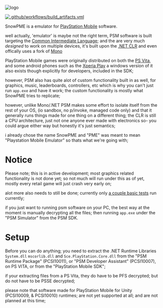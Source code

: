 ![logo](https://github.com/user-attachments/assets/e0f4cc30-6901-4ba4-aa4e-b8a494b60b71)


[![.github/workflows/build_artifacts.yml](https://github.com/OpenPSS/SnowPME/actions/workflows/build_artifacts.yml/badge.svg)](https://github.com/OpenPSS/SnowPME/actions/workflows/build_artifacts.yml)

SnowPME is a emulator for [PlayStation Mobile](https://en.wikipedia.org/wiki/PlayStation_Mobile) software.

well actually, 'emulator' is maybe not the right term, PSM software is built targeting the [Common Intermediate Language](https://en.wikipedia.org/wiki/Common_Intermediate_Language);
and the are very much _designed_ to work on multiple devices, it's built upon the [.NET CLR](https://en.wikipedia.org/wiki/Common_Language_Runtime) and even offically uses a fork of [Mono](https://www.mono-project.com/)

PlayStation Mobile games were originally distributed on both the [PS Vita](https://en.wikipedia.org/wiki/PlayStation_Vita), 
and some android phones such as the [Xperia Play](https://en.wikipedia.org/wiki/Xperia_Play) 
a windows version of it also exists though explicitly for developers, included in the SDK;

however, PSM also has quite alot of custom functionality built in as well, for graphics, music, leaderboards, controllers, etc 
which is why you can't just run ``app.exe`` and have it work; the custom functionality is mostly what SnowPME tries to replicate;

however, unlike Mono/.NET PSM makes some effort to isolate itself from the rest of your OS, (io sandbox, no p/invoke, managed code only) 
and that it generally runs things made for one thing on a different thing; 
the CLR is still a CPU architecture, just not one anyone ever made with electronics
so- you could argue either way but honestly it's just semantics;

i already chose the name SnowPME and "PME" was meant to mean "Playstation Mobile Emulator" so thats what we're going with;

# Notice 

Please note; this is in active development; most graphics related functionality is not done yet;
so not much will run under this as of yet, mostly every retail game will just crash very early on;

alot more also needs to still be done; currently only [a couple basic tests](https://github.com/OpenPSS/PSS-TESTS) run currently;

if you just want to running psm software on your PC,
the best way at the moment is manually decrypting all the files;
then running ``app.exe`` under the "PSM Simulator" from the PSM SDK.

# Setup

Before you can do anything; you need to extract the .NET Runtime Libraries ``System.dll`` ``mscorlib.dll`` and ``Sce.PlayStation.Core.dll``
from the "PSM Runtime Package" (PCSI10011), or "PSM Developer Assistant" (PCSI10007), on PS VITA, or from the "PlayStation Mobile SDK";

if your extracting files from a PS Vita, they do have to be PFS decrypted; 
but do not have to be PSSE decrypted;

please note that software made for PlayStation Mobile for Unity (PCSI10009, & PCSI10010) runtimes;
are not yet supported at all; and are not planned at this time;
